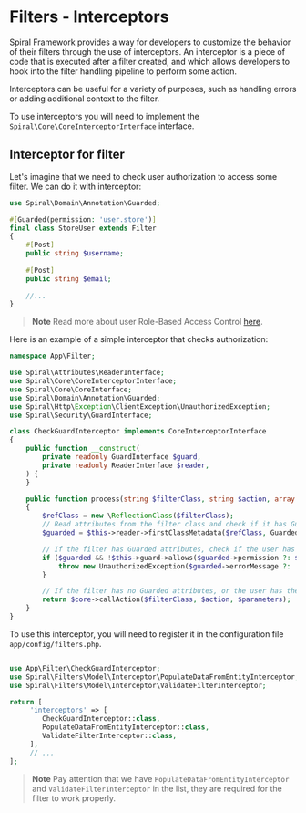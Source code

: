 # Filters - Interceptors

Spiral Framework provides a way for developers to customize the behavior of their filters through the use of
interceptors. An interceptor is a piece of code that is executed after a filter created, and
which allows developers to hook into the filter handling pipeline to perform some action.

Interceptors can be useful for a variety of purposes, such as handling errors or adding additional context to the
filter.

To use interceptors you will need to implement the `Spiral\Core\CoreInterceptorInterface` interface.

## Interceptor for filter

Let's imagine that we need to check user authorization to access some filter. We can do it with interceptor:

```php
use Spiral\Domain\Annotation\Guarded;

#[Guarded(permission: 'user.store')]
final class StoreUser extends Filter
{
    #[Post]
    public string $username;
    
    #[Post]
    public string $email;
    
    //...
}
```

> **Note**
> Read more about user Role-Based Access Control [here](../security/rbac.md).

Here is an example of a simple interceptor that checks authorization:

```php
namespace App\Filter;

use Spiral\Attributes\ReaderInterface;
use Spiral\Core\CoreInterceptorInterface;
use Spiral\Core\CoreInterface;
use Spiral\Domain\Annotation\Guarded;
use Spiral\Http\Exception\ClientException\UnauthorizedException;
use Spiral\Security\GuardInterface;

class CheckGuardInterceptor implements CoreInterceptorInterface
{
    public function __construct(
        private readonly GuardInterface $guard,
        private readonly ReaderInterface $reader,
    ) {
    }

    public function process(string $filterClass, string $action, array $parameters, CoreInterface $core): mixed
    {
        $refClass = new \ReflectionClass($filterClass);
        // Read attributes from the filter class and check if it has Guarded annotation
        $guarded = $this->reader->firstClassMetadata($refClass, Guarded::class);

        // If the filter has Guarded attributes, check if the user has the permission
        if ($guarded && !$this->guard->allows($guarded->permission ?: $filterClass)) {
            throw new UnauthorizedException($guarded->errorMessage ?: 'Access denied');
        }

        // If the filter has no Guarded attributes, or the user has the permission, continue
        return $core->callAction($filterClass, $action, $parameters);
    }
}
```

To use this interceptor, you will need to register it in the configuration file `app/config/filters.php`.

```php

use App\Filter\CheckGuardInterceptor;
use Spiral\Filters\Model\Interceptor\PopulateDataFromEntityInterceptor;
use Spiral\Filters\Model\Interceptor\ValidateFilterInterceptor;

return [    
     'interceptors' => [
        CheckGuardInterceptor::class,
        PopulateDataFromEntityInterceptor::class,
        ValidateFilterInterceptor::class,
     ],
     // ...
];
```

> **Note**
> Pay attention that we have `PopulateDataFromEntityInterceptor` and `ValidateFilterInterceptor` in the list, they are
> required for the filter to work properly.